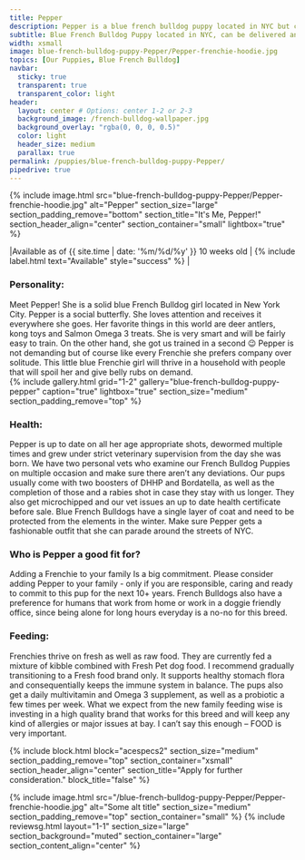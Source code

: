 ```yaml
---
title: Pepper
description: Pepper is a blue french bulldog puppy located in NYC but can be delivered anywhere by a very nice flight stewardess
subtitle: Blue French Bulldog Puppy located in NYC, can be delivered anywhere in the US
width: xsmall
image: blue-french-bulldog-puppy-Pepper/Pepper-frenchie-hoodie.jpg
topics: [Our Puppies, Blue French Bulldog]
navbar:
  sticky: true
  transparent: true
  transparent_color: light
header:
  layout: center # Options: center 1-2 or 2-3
  background_image: /french-bulldog-wallpaper.jpg
  background_overlay: "rgba(0, 0, 0, 0.5)"
  color: light
  header_size: medium
  parallax: true
permalink: /puppies/blue-french-bulldog-puppy-Pepper/
pipedrive: true
---
```


  {% include image.html 
	src="blue-french-bulldog-puppy-Pepper/Pepper-frenchie-hoodie.jpg"
  alt="Pepper"
  section_size="large"
  section_padding_remove="bottom"
  section_title="It's Me, Pepper!"
  section_header_align="center"
  section_container="small"
  lightbox="true"
%}


|Available as of {{ site.time | date: '%m/%d/%y' }} 10 weeks old | {% include label.html text="Available" style="success" %} |



### Personality: 
Meet Pepper! She is a solid blue French Bulldog girl located in New York City. Pepper is a social butterfly. She loves attention and receives it everywhere she goes. Her favorite things in this world are deer antlers, kong toys and Salmon Omega 3 treats. She is very smart and will be fairly easy to train. On the other hand, she got us trained in a second 😉 
Pepper is not demanding but of course like every Frenchie she prefers company over solitude. This little blue Frenchie girl will thrive in a household with people that will spoil her and give belly rubs on demand.  
{% include gallery.html 
	grid="1-2"
	gallery="blue-french-bulldog-puppy-pepper"
	caption="true"
	lightbox="true"
  section_size="medium"
  section_padding_remove="top"
%}
### Health:
Pepper is up to date on all her age appropriate shots, dewormed multiple times and grew under strict veterinary supervision from the day she was born. We have two personal vets who examine our French Bulldog Puppies on multiple occasion and make sure there aren’t any deviations. Our pups usually come with two boosters of DHHP and Bordatella, as well as the completion of those and a rabies shot in case they stay with us longer. 
They also get microchipped and our vet issues an up to date health certificate before sale. 
Blue French Bulldogs have a single layer of coat and need to be protected from the elements in the winter. Make sure Pepper gets a fashionable outfit that she can parade around the streets of NYC.

### Who is Pepper a good fit for?
Adding a Frenchie to your family Is a big commitment. Please consider adding Pepper to your family - only if you are responsible, caring and ready to commit to this pup for the next 10+ years. French Bulldogs also have a preference for humans that work from home or work in a doggie friendly office, since being alone for long hours everyday is a no-no for this breed. 
 
### Feeding:
Frenchies thrive on fresh as well as raw food. They are currently fed a mixture of kibble combined with Fresh Pet dog food. I recommend gradually transitioning to a Fresh food brand only. It supports healthy stomach flora and consequentially keeps the immune system in balance.
The pups also get a daily multivitamin and Omega 3 supplement, as well as a probiotic a few times per week. 
What we expect from the new family feeding wise is investing in a high quality brand that works for this breed and will keep any kind of allergies or major issues at bay. I can’t say this enough – FOOD is very important. 



{% include block.html 
  block="acespecs2"
  section_size="medium"
  section_padding_remove="top"
  section_container="xsmall"
  section_header_align="center"
  section_title="Apply for further consideration."
  block_title="false"
%}

{% include image.html 
	src="/blue-french-bulldog-puppy-Pepper/Pepper-frenchie-hoodie.jpg"
  alt="Some alt title"
  section_size="medium"
  section_padding_remove="top"
  section_container="small"
%}
{% include reviewsg.html 
   layout="1-1"
  section_size="large"
  section_background="muted"
  section_container="large"
  section_content_align="center"
%}